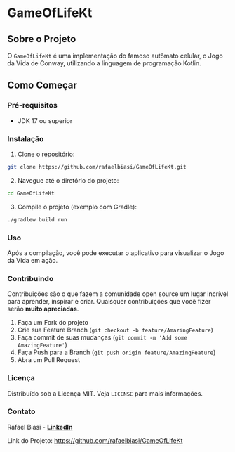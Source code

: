 # GameOfLifeKt

## Sobre o Projeto

O `GameOfLifeKt` é uma implementação do famoso autômato celular, o Jogo da Vida de Conway, utilizando a linguagem de programação Kotlin. 

## Como Começar

### Pré-requisitos

- JDK 17 ou superior

### Instalação

1. Clone o repositório:

```bash
git clone https://github.com/rafaelbiasi/GameOfLifeKt.git
```
2. Navegue até o diretório do projeto:
```bash
cd GameOfLifeKt
```
3. Compile o projeto (exemplo com Gradle):
```bash
./gradlew build run
```

### Uso

Após a compilação, você pode executar o aplicativo para visualizar o Jogo da Vida em ação.

### Contribuindo

Contribuições são o que fazem a comunidade open source um lugar incrível para aprender, inspirar e criar. Quaisquer contribuições que você fizer serão **muito apreciadas**.

1. Faça um Fork do projeto
1. Crie sua Feature Branch (`git checkout -b feature/AmazingFeature`)
1. Faça commit de suas mudanças (`git commit -m 'Add some AmazingFeature'`)
1. Faça Push para a Branch (`git push origin feature/AmazingFeature`)
1. Abra um Pull Request

### Licença

Distribuído sob a Licença MIT. Veja `LICENSE` para mais informações.

### Contato

Rafael Biasi - [**LinkedIn**](https://www.linkedin.com/in/rafael-biasi-82ba0912/)

Link do Projeto: https://github.com/rafaelbiasi/GameOfLifeKt